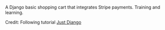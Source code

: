 A Django basic shopping cart that integrates Stripe payments. Training and learning. 

Credit: Following tutorial <a href="https://github.com/justdjango/Shopping_cart" target="_blank">Just Django</a>

